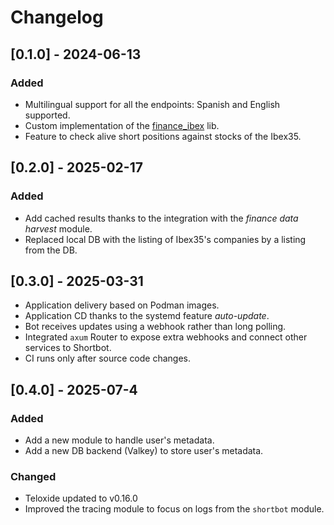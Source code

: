 # Changelog

## [0.1.0] - 2024-06-13

### Added

- Multilingual support for all the endpoints: Spanish and English supported.
- Custom implementation of the [finance_ibex](https://crates.io/crates/finance_ibex) lib.
- Feature to check alive short positions against stocks of the Ibex35.

## [0.2.0] - 2025-02-17

### Added

- Add cached results thanks to the integration with the *finance data harvest* module.
- Replaced local DB with the listing of Ibex35's companies by a listing from the DB.

## [0.3.0] - 2025-03-31

- Application delivery based on Podman images.
- Application CD thanks to the systemd feature *auto-update*.
- Bot receives updates using a webhook rather than long polling.
- Integrated `axum` Router to expose extra webhooks and connect other services to Shortbot.
- CI runs only after source code changes.

## [0.4.0] - 2025-07-4

### Added

- Add a new module to handle user's metadata.
- Add a new DB backend (Valkey) to store user's metadata.

### Changed

- Teloxide updated to v0.16.0
- Improved the tracing module to focus on logs from the `shortbot` module.
